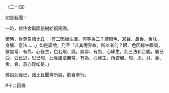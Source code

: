（二一四）

如是我聞：

一時，佛住舍衛國祇樹給孤獨園。

爾時，世尊告諸比丘：「有二因緣生識。何等為二？謂眼色、耳聲、鼻香、舌味、身觸、意法……」如是廣說，乃至「非其境界故。所以者何？眼、色因緣生眼識，彼無常、有為、心緣生，色若眼、識，無常、有為、心緣生，此三法和合觸，觸已受，受已思，思已想，此等諸法無常、有為、心緣生，所謂觸、想、思。耳、鼻、舌、身、意亦復如是。」

佛說此經已，諸比丘聞佛所說，歡喜奉行。



#十二因緣
